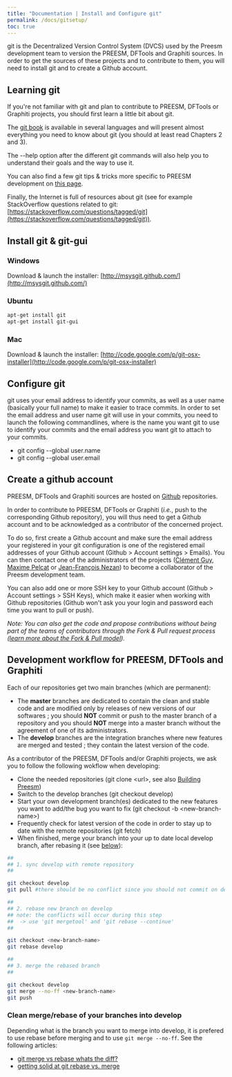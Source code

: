 ```yaml
---
title: "Documentation | Install and Configure git"
permalink: /docs/gitsetup/
toc: true
---
```


git is the Decentralized Version Control System (DVCS) used by the Preesm development team to version the PREESM, DFTools and Graphiti sources. In order to get the sources of these projects and to contribute to them, you will need to install git and to create a Github account.

## Learning git

If you're not familiar with git and plan to contribute to PREESM, DFTools or Graphiti projects, you should first learn a little bit about git.

The [git book](http://git-scm.com/book/) is available in several languages and will present almost everything you need to know about git (you should at least read Chapters 2 and 3).

The --help option after the different git commands will also help you to understand their goals and the way to use it.

You can also find a few git tips & tricks more specific to PREESM development on [this page](/docs/gittips).

Finally, the Internet is full of resources about git (see for example StackOverflow questions related to git: [https://stackoverflow.com/questions/tagged/git](https://stackoverflow.com/questions/tagged/git)).

## Install git & git-gui


### Windows

Download & launch the installer: [http://msysgit.github.com/](http://msysgit.github.com/)

### Ubuntu

```bash
apt-get install git  
apt-get install git-gui
```

### Mac

Download & launch the installer: [http://code.google.com/p/git-osx-installer](http://code.google.com/p/git-osx-installer)

## Configure git

git uses your email address to identify your commits, as well as a user name (basically your full name) to make it easier to trace commits. In order to set the email address and user name git will use in your commits, you need to launch the following commandlines, where <name> is the name you want git to use to identify your commits and <mail> the email address you want git to attach to your commits.

*   git config --global user.name <name>
*   git config --global user.email <mail>

## Create a github account

PREESM, DFTools and Graphiti sources are hosted on [Github](https://github.com) repositories.

In order to contribute to PREESM, DFTools or Graphiti (_i.e._, push to the corresponding Github repository), you will thus need to get a Github account and to be acknowledged as a contributor of the concerned project.  
  
To do so, first create a Github account and make sure the email address your registered in your git configuration is one of the registered email addresses of your Github account (Github > Account settings > Emails). You can then contact one of the administrators of the projects ([Clément Guy](mailto:clement.guy@insa-rennes.fr), [Maxime Pelcat](mailto:mpelcat@insa-rennes.fr) or [Jean-François Nezan](mailto:jnezan@insa-rennes.fr)) to become a collaborator of the Preesm development team.

You can also add one or more SSH key to your Github account (Github > Account settings > SSH Keys), which make it easier when working with Github repositories (Github won't ask you your login and password each time you want to pull or push).

_Note: You can also get the code and propose contributions without being part of the teams of contributors through the Fork & Pull request process ([learn more about the Fork & Pull model](https://help.github.com/articles/using-pull-requests))._

## Development workflow for PREESM, DFTools and Graphiti

Each of our repositories get two main branches (which are permanent):

*   The **master** branches are dedicated to contain the clean and stable code and are modified only by releases of new versions of our softwares ; you should **NOT** commit or push to the master branch of a repository and you should **NOT** merge into a master branch without the agreement of one of its administrators.
*   The **develop** branches are the integration branches where new features are merged and tested ; they contain the latest version of the code.

As a contributor of the PREESM, DFTools and/or Graphiti projects, we ask you to follow the following wokflow when developing:

*   Clone the needed repositories (git clone \<url\>, see also [Building Preesm](/docs/buildpreesm))
*   Switch to the develop branches (git checkout develop)
*   Start your own development branch(es) dedicated to the new features you want to add/the bug you want to fix (git checkout -b \<new-branch-name\>)
*   Frequently check for latest version of the code in order to stay up to date with the remote repositories (git fetch)
*   When finished, merge your branch into your up to date local develop branch, after rebasing it (see [below](/docs/gitsetup/#clean-mergerebase-of-your-branches-into-develop)):

```bash
##
## 1. sync develop with remote repository
##

git checkout develop
git pull #there should be no conflict since you should not commit on develop

##
## 2. rebase new branch on develop
## note: the conflicts will occur during this step
##  -> use 'git mergetool' and 'git rebase --continue'
##

git checkout <new-branch-name>
git rebase develop

##
## 3. merge the rebased branch
##

git checkout develop
git merge --no-ff <new-branch-name>
git push
```

### Clean merge/rebase of your branches into develop

Depending what is the branch you want to merge into develop, it is prefered to use rebase before merging and to use ```git merge --no-ff```. See the following articles: 
*  [git merge vs rebase whats the diff?](https://hackernoon.com/git-merge-vs-rebase-whats-the-diff-76413c117333)
*  [getting solid at git rebase vs. merge](https://medium.com/@porteneuve/getting-solid-at-git-rebase-vs-merge-4fa1a48c53aa)
